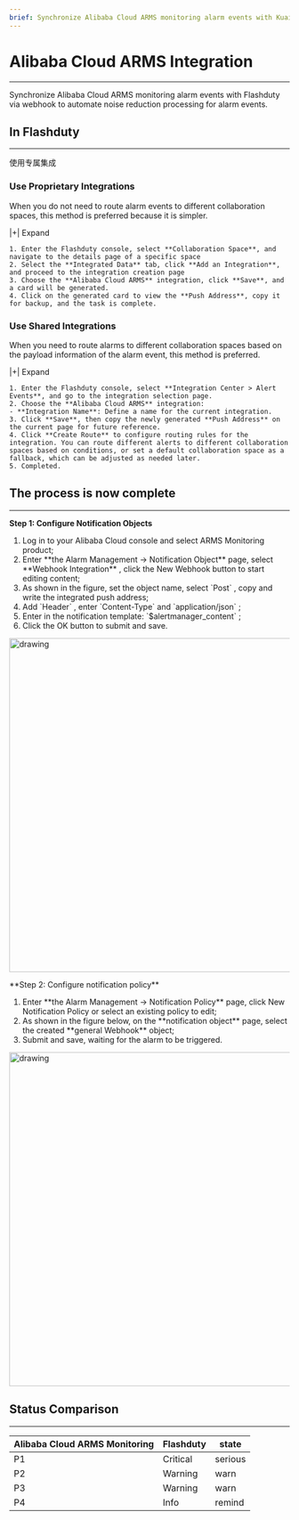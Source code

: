 ```yaml
---
brief: Synchronize Alibaba Cloud ARMS monitoring alarm events with Kuaimao Nebula via webhook to automate noise reduction processing for alarm events
---
```


# Alibaba Cloud ARMS Integration

---

Synchronize Alibaba Cloud ARMS monitoring alarm events with Flashduty via webhook to automate noise reduction processing for alarm events.

## In Flashduty
---
使用专属集成

### Use Proprietary Integrations

When you do not need to route alarm events to different collaboration spaces, this method is preferred because it is simpler.

|+| Expand

    1. Enter the Flashduty console, select **Collaboration Space**, and navigate to the details page of a specific space
    2. Select the **Integrated Data** tab, click **Add an Integration**, and proceed to the integration creation page
    3. Choose the **Alibaba Cloud ARMS** integration, click **Save**, and a card will be generated.
    4. Click on the generated card to view the **Push Address**, copy it for backup, and the task is complete.

### Use Shared Integrations

When you need to route alarms to different collaboration spaces based on the payload information of the alarm event, this method is preferred.

|+| Expand

    1. Enter the Flashduty console, select **Integration Center > Alert Events**, and go to the integration selection page.
    2. Choose the **Alibaba Cloud ARMS** integration:
    - **Integration Name**: Define a name for the current integration.
    3. Click **Save**, then copy the newly generated **Push Address** on the current page for future reference.
    4. Click **Create Route** to configure routing rules for the integration. You can route different alerts to different collaboration spaces based on conditions, or set a default collaboration space as a fallback, which can be adjusted as needed later.
    5. Completed.

## The process is now complete
---
**Step 1: Configure Notification Objects**

<div id="!"><ol><li>Log in to your Alibaba Cloud console and select ARMS Monitoring product;</li><li> Enter **the Alarm Management -> Notification Object** page, select **Webhook Integration** , click the New Webhook button to start editing content;</li><li> As shown in the figure, set the object name, select `Post` , copy and write the integrated push address;</li><li> Add `Header` , enter `Content-Type` and `application/json` ;</li><li> Enter in the notification template: `$alertmanager_content` ;</li><li> Click the OK button to submit and save.</li></ol><img alt="drawing" width="600" src="https://fcdoc.github.io/img/NBrkqKx5UuQfw74Jnxfh8E3Mms5vEUbYe8oSKAt-jIo.avif"><p> **Step 2: Configure notification policy**</p><ol><li> Enter **the Alarm Management -> Notification Policy** page, click New Notification Policy or select an existing policy to edit;</li><li> As shown in the figure below, on the **notification object** page, select the created **general Webhook** object;</li><li> Submit and save, waiting for the alarm to be triggered.</li></ol><img alt="drawing" width="600" src="https://fcdoc.github.io/img/Bo_QVu-dAYs8mM-5bjKjO16cZvjnvMzV0R9eBWo0uGw.avif"></div>

## Status Comparison
---
<div class="md-block">

| Alibaba Cloud ARMS Monitoring |  Flashduty  | state |
| ------------ | -------- | ---- |
| P1     | Critical | serious |
| P2     | Warning  | warn |
| P3     | Warning     | warn |
| P4     | Info     | remind |

</div>